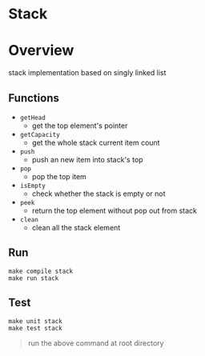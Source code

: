 # Stack

# Overview
stack implementation based on singly linked list

## Functions
+ `getHead`
    + get the top element's pointer
+ `getCapacity`
    + get the whole stack current item count
+ `push`
    + push an new item into stack's top
+ `pop`
    + pop the top item
+ `isEmpty`
    + check whether the stack is empty or not
+ `peek`
    + return the top element without pop out from stack
+ `clean`
    + clean all the stack element

## Run
```=1
make compile stack
make run stack
```

## Test
```=1
make unit stack
make test stack
```

> run the above command at root directory
